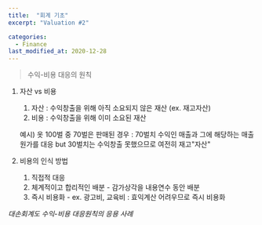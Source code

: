 ```yaml
---
title:  "회계 기초"
excerpt: "Valuation #2"

categories:
  - Finance
last_modified_at: 2020-12-28
---
```


> 수익-비용 대응의 원칙

1. 자산 vs 비용
    1) 자산 : 수익창출을 위해 아직 소요되지 않은 재산 (ex. 재고자산)
    2) 비용 : 수익창출을 위해 이미 소요된 재산

    예시) 옷 100벌 중 70벌은 판매된 경우 : 70벌치 수익인 매출과 그에 해당하는 매출원가를 대응 but 30벌치는 수익창출 못했으므로 여전히 재고"자산"

2. 비용의 인식 방법
    1. 직접적 대응
    2. 체계적이고 합리적인 배분 - 감가상각을 내용연수 동안 배분
    3. 즉시 비용화 - ex. 광고비, 교육비 : 효익계산 어려우므로 즉시 비용화

*대손회계도 수익-비용 대응원칙의 응용 사례*